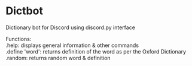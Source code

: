 # Dictbot
 Dictionary bot for Discord using discord.py interface

 Functions:\
 .help: displays general information & other commands\
 .define 'word': returns definition of the word as per the Oxford Dictionary\
 .random: returns random word & definition

